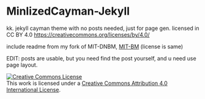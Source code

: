 ---
---

# MinlizedCayman-Jekyll
kk. jekyll cayman theme with no posts needed, just for page gen. licensed in CC BY 4.0 https://creativecommons.org/licenses/by/4.0/

include readme from my fork of MIT-DNBM, [MIT-BM](https://github.com/Dobby233Liu/MIT-BOTHER-ME) (license is same)

EDIT: posts are usable, but you need find the post yourself, and u need use page layout.

<a rel="license" href="http://creativecommons.org/licenses/by/4.0/"><img alt="Creative Commons License" style="border-width:0" src="https://licensebuttons.net/l/by/4.0/88x31.png" /></a><br />This work is licensed under a <a rel="license" href="http://creativecommons.org/licenses/by/4.0/">Creative Commons Attribution 4.0 International License</a>.